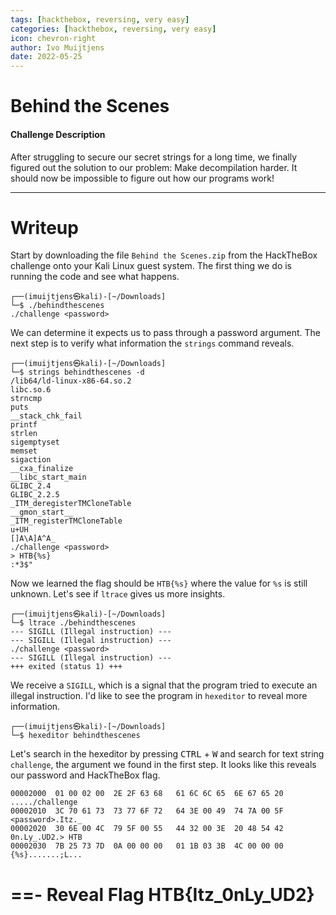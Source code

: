 ```yaml
---
tags: [hackthebox, reversing, very easy]
categories: [hackthebox, reversing, very easy]
icon: chevron-right
author: Ivo Muijtjens
date: 2022-05-25
---
```


# Behind the Scenes

#### Challenge Description
After struggling to secure our secret strings for a long time, we finally figured out the solution to our problem: Make decompilation harder. It should now be impossible to figure out how our programs work!

---

# Writeup
Start by downloading the file `Behind the Scenes.zip` from the HackTheBox challenge onto your Kali Linux guest system. The first thing we do is running the code and see what happens.

    ┌──(imuijtjens㉿kali)-[~/Downloads]
    └─$ ./behindthescenes                  
    ./challenge <password>

We can determine it expects us to pass through a password argument. The next step is to verify what information the `strings` command reveals.

    ┌──(imuijtjens㉿kali)-[~/Downloads]
    └─$ strings behindthescenes -d     
    /lib64/ld-linux-x86-64.so.2
    libc.so.6
    strncmp
    puts
    __stack_chk_fail
    printf
    strlen
    sigemptyset
    memset
    sigaction
    __cxa_finalize
    __libc_start_main
    GLIBC_2.4
    GLIBC_2.2.5
    _ITM_deregisterTMCloneTable
    __gmon_start__
    _ITM_registerTMCloneTable
    u+UH
    []A\A]A^A_
    ./challenge <password>
    > HTB{%s}
    :*3$"

Now we learned the flag should be `HTB{%s}` where the value for `%s` is still unknown. Let's see if `ltrace` gives us more insights.

    ┌──(imuijtjens㉿kali)-[~/Downloads]
    └─$ ltrace ./behindthescenes
    --- SIGILL (Illegal instruction) ---
    --- SIGILL (Illegal instruction) ---
    ./challenge <password>
    --- SIGILL (Illegal instruction) ---
    +++ exited (status 1) +++

We receive a `SIGILL`, which is a signal that the program tried to execute an illegal instruction. I'd like to see the program in `hexeditor` to reveal more information.

    ┌──(imuijtjens㉿kali)-[~/Downloads]
    └─$ hexeditor behindthescenes

Let's search in the hexeditor by pressing <kbd>CTRL</kbd> + <kbd>W</kbd> and search for text string `challenge`, the argument we found in the first step.  It looks like this reveals our password and HackTheBox flag.

    00002000  01 00 02 00  2E 2F 63 68   61 6C 6C 65  6E 67 65 20       ...../challenge 
    00002010  3C 70 61 73  73 77 6F 72   64 3E 00 49  74 7A 00 5F       <password>.Itz._
    00002020  30 6E 00 4C  79 5F 00 55   44 32 00 3E  20 48 54 42       0n.Ly_.UD2.> HTB
    00002030  7B 25 73 7D  0A 00 00 00   01 1B 03 3B  4C 00 00 00       {%s}.......;L...

==- Reveal Flag
HTB\{Itz_0nLy_UD2\}
===